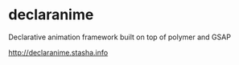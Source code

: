 # declaranime
Declarative animation framework built on top of polymer and GSAP

http://declaranime.stasha.info
